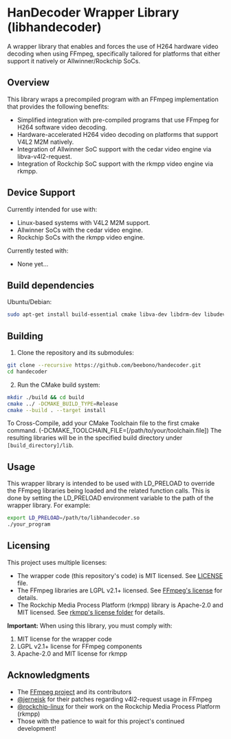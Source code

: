# HanDecoder Wrapper Library (libhandecoder)

A wrapper library that enables and forces the use of H264 hardware video decoding when using FFmpeg, specifically tailored for platforms that either support it natively or Allwinner/Rockchip SoCs.

## Overview

This library wraps a precompiled program with an FFmpeg implementation that provides the following benefits:

- Simplified integration with pre-compiled programs that use FFmpeg for H264 software video decoding.
- Hardware-accelerated H264 video decoding on platforms that support V4L2 M2M natively.
- Integration of Allwinner SoC support with the cedar video engine via libva-v4l2-request.
- Integration of Rockchip SoC support with the rkmpp video engine via rkmpp.

## Device Support

Currently intended for use with:
- Linux-based systems with V4L2 M2M support.
- Allwinner SoCs with the cedar video engine.
- Rockchip SoCs with the rkmpp video engine.

Currently tested with:
- None yet...

## Build dependencies

Ubuntu/Debian:
```bash
sudo apt-get install build-essential cmake libva-dev libdrm-dev libudev-dev
```

## Building

1. Clone the repository and its submodules:

```bash
git clone --recursive https://github.com/beebono/handecoder.git
cd handecoder
```

2. Run the CMake build system:

```bash
mkdir ./build && cd build
cmake ../ -DCMAKE_BUILD_TYPE=Release
cmake --build . --target install
```

To Cross-Compile, add your CMake Toolchain file to the first cmake command. (-DCMAKE_TOOLCHAIN_FILE=[/path/to/your/toolchain.file])
The resulting libraries will be in the specified build directory under `[build_directory]/lib`.

## Usage

This wrapper library is intended to be used with LD_PRELOAD to override the FFmpeg libraries being loaded and the related function calls. This is done by setting the LD_PRELOAD environment variable to the path of the wrapper library. For example:

```bash
export LD_PRELOAD=/path/to/libhandecoder.so
./your_program
```

## Licensing

This project uses multiple licenses:
- The wrapper code (this repository's code) is MIT licensed. See [LICENSE](LICENSE) file.
- The FFmpeg libraries are LGPL v2.1+ licensed. See [FFmpeg's license](https://github.com/FFmpeg/FFmpeg/blob/master/LICENSE.md) for details.
- The Rockchip Media Process Platform (rkmpp) library is Apache-2.0 and MIT licensed. See [rkmpp's license folder](https://github.com/rockchip-linux/mpp/blob/develop/LICENSES) for details.

**Important:** When using this library, you must comply with:
1. MIT license for the wrapper code
2. LGPL v2.1+ license for FFmpeg components
4. Apache-2.0 and MIT license for rkmpp

## Acknowledgments

- The [FFmpeg project](https://www.ffmpeg.org/) and its contributors
- [@jernejsk](https://github.com/jernejsk) for their patches regarding v4l2-request usage in FFmpeg
- [@rockchip-linux](https://github.com/rockchip-linux) for their work on the Rockchip Media Process Platform (rkmpp)
- Those with the patience to wait for this project's continued development!